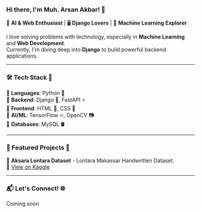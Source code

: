 ### Hi there, I'm Muh. Arsan Akbar! 👋  

🚀 **AI & Web Enthusiast** | 🖥️ **Django Lovers** | 🤖 **Machine Learning Explorer**  

I love solving problems with technology, especially in **Machine Learning** and **Web Development**.  
Currently, I'm diving deep into **Django** to build powerful backend applications.  

---

### 🛠️ Tech Stack 🚀  
🔹 **Languages**: Python 🐍  
🔹 **Backend**: Django 🎯, FastAPI ⚡  
🔹 **Frontend**: HTML 📄, CSS 🎨  
🔹 **AI/ML**: TensorFlow 🔥, OpenCV 📷  
🔹 **Databases**: MySQL 🛢️  

---

### 📌 Featured Projects 🚀  
📂 **Aksara Lontara Dataset** - Lontara Makassar Handwritten Dataset.  
🔗 [View on Kaggle](https://www.kaggle.com/datasets/arsan5623/aksara-lontara)  

---

### 📬 Let's Connect! 🌐  
Coming soon  

